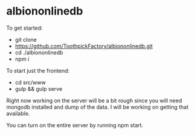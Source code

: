 # albiononlinedb

To get started:
* git clone
* https://github.com/ToothpickFactory/albiononlinedb.git
* cd ./albiononlinedb
* npm i

To start just the frontend:
* cd src/www
* gulp && gulp serve

Right now working on the server will be a bit rough since you will need mongodb installed and dump of the data. I will be working on getting that available.

You can turn on the entire server by running npm start.
